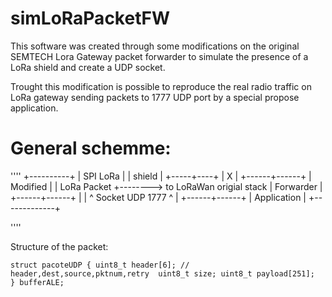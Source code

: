 
simLoRaPacketFW
===============

This software was created through some modifications on the original SEMTECH Lora Gateway packet forwarder to simulate the presence of a LoRa shield and create a UDP socket.

Trought this modification is possible to reproduce the real radio traffic on LoRa gateway sending packets to 1777 UDP port by a special propose application.

General schemme:
===============


''''
 +----------+
 | SPI LoRa |
 |  shield  |
 +-----+----+
       |
       X
       |
+------+------+
|  Modified   |
| LoRa Packet +--------> to LoRaWan origial stack
|  Forwarder  |
+------+------+
       |
       |
       ^
     Socket 
    UDP 1777
       ^
       |
+------+------+
| Application |
+-------------+

''''


Structure of the packet:

``
struct pacoteUDP {
    uint8_t header[6]; // header,dest,source,pktnum,retry 
    uint8_t size;
    uint8_t payload[251]; 
} bufferALE;
``



